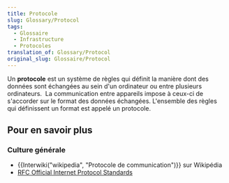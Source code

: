 ```yaml
---
title: Protocole
slug: Glossary/Protocol
tags:
  - Glossaire
  - Infrastructure
  - Protocoles
translation_of: Glossary/Protocol
original_slug: Glossaire/Protocol
---
```

<p>Un <strong>protocole</strong> est un système de règles qui définit la manière dont des données sont échangées au sein d'un ordinateur ou entre plusieurs ordinateurs.  La communication entre appareils impose à ceux-ci de s'accorder sur le format des données échangées. L'ensemble des règles qui définissent un format est appelé un protocole.</p>

<h2 id="Pour_en_savoir_plus">Pour en savoir plus</h2>

<h3 id="Culture_générale">Culture générale</h3>

<ul>
 <li>{{Interwiki("wikipedia", "Protocole de communication")}} sur Wikipédia</li>
 <li><a href="http://www.rfc-editor.org/search/standards.php">RFC Official Internet Protocol Standards</a></li>
</ul>

<p> </p>
